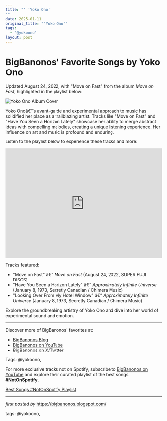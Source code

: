 ```yaml
---
title: "' 'Yoko Ono'
'"
date: 2025-01-11
original_title: "'Yoko Ono'"
tags:
  - '@yokoono'
layout: post
---
```

<div class="post-title"> <h1>BigBanonos' Favorite Songs by Yoko Ono</h1>
</div>
<p>Updated August 24, 2022, with "Move on Fast" from the album <i>Move on Fast</i>, highlighted in the playlist below:</p>
<div class="post-image"> <img src="https://phi.ca/uploads/Importation/yokoono_bg-1280x853.jpg" alt="Yoko Ono Album Cover">
</div>
<p>Yoko Onoâ€™s avant-garde and experimental approach to music has solidified her place as a trailblazing artist. Tracks like "Move on Fast" and "Have You Seen a Horizon Lately" showcase her ability to merge abstract ideas with compelling melodies, creating a unique listening experience. Her influence on art and music is profound and enduring.</p>
<p>Listen to the playlist below to experience these tracks and more:</p>
<div class="spotify-embed"> <iframe src="https://open.spotify.com/embed/playlist/47ssjI8PGxhXaP9ZNxjkbw?utm_source=generator" width="100%" height="352" frameBorder="0" allowfullscreen="" allow="autoplay; clipboard-write; encrypted-media; fullscreen; picture-in-picture" loading="lazy"></iframe>
</div>
<p>Tracks featured:</p>
<ul> <li>"Move on Fast" â€“ <i>Move on Fast</i> (August 24, 2022, SUPER FUJI DISCS)</li> <li>"Have You Seen a Horizon Lately" â€“ <i>Approximately Infinite Universe</i> (January 8, 1973, Secretly Canadian / Chimera Music)</li> <li>"Looking Over From My Hotel Window" â€“ <i>Approximately Infinite Universe</i> (January 8, 1973, Secretly Canadian / Chimera Music)</li>
</ul>
<p>Explore the groundbreaking artistry of Yoko Ono and dive into her world of experimental sound and emotion.</p>
<hr>
<div class="post-footer"> <p>Discover more of BigBanonos' favorites at:</p> <ul> <li><a href="https://bigbanonos.blogspot.com/" target="_blank">BigBanonos Blog</a></li> <li><a href="https://www.youtube.com/@BigBanonos" target="_blank">BigBanonos on YouTube</a></li> <li><a href="https://x.com/bigbanonos" target="_blank">BigBanonos on X/Twitter</a></li> </ul>
</div>
<div class="post-tags"> Tags: @yokoono,
</div>


<!--Subscribe and Playlist Links-->
<div>
    <p>For more exclusive tracks not on Spotify, subscribe to <a href="https://www.youtube.com/@BigBanonos" target="_blank">BigBanonos on YouTube</a> and explore their curated playlist of the best songs <strong>#NotOnSpotify</strong>.</p>
    <p><a href="https://www.youtube.com/playlist?list=PLtuNtuTatqI0kFahUCbtbfenC_ET5O_tr" target="_blank">Best Songs #NotOnSpotify Playlist<br /></a></p></div>

<hr />

<p><em>first posted by</em> <a href="https://bigbanonos.blogspot.com/" rel="noopener" target="_new">https://bigbanonos.blogspot.com/</a></p>

<p>tags: @yokoono,</p>
